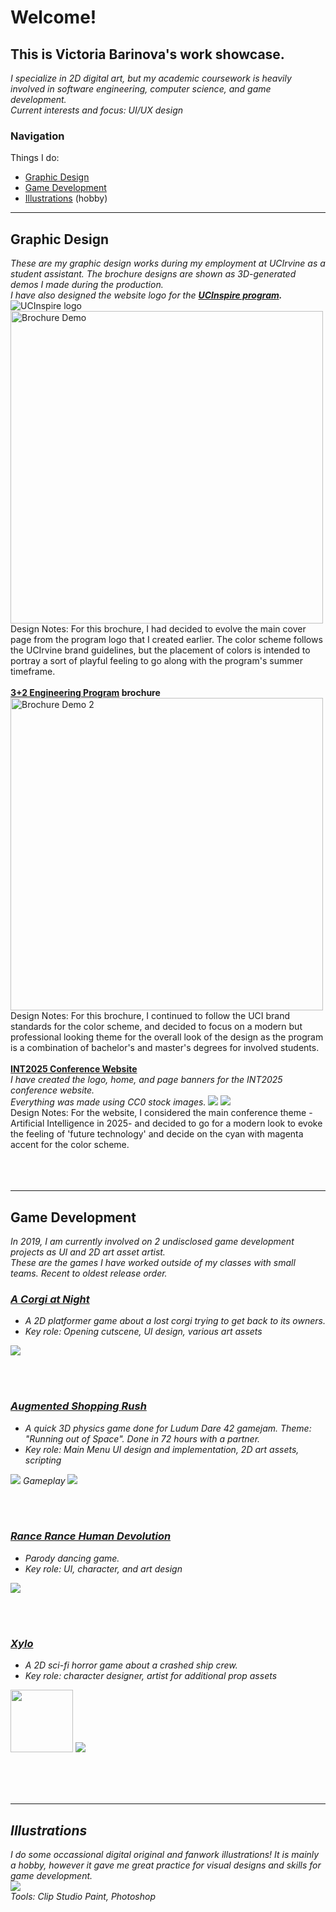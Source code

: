 # Welcome!

## This is Victoria Barinova's work showcase.
<i>I specialize in 2D digital art, but my academic coursework is heavily involved in software engineering, computer science, and game development.
<br>Current interests and focus: UI/UX design</i>

### Navigation
Things I do:
- <a href="#h1">Graphic Design</a>
- <a href="#h2">Game Development</a>
- <a href="#h3">Illustrations</a> (hobby)

<hr>

<h2><a name="h1">Graphic Design</a></h2>
<i>These are my graphic design works during my employment at UCIrvine as a student assistant. The brochure designs are shown as 3D-generated demos I made during the production.</i><br>
<i>I have also designed the website logo for the <b><a href="https://sites.uci.edu/ucinspire/">UCInspire program</a>.</b></i>
<img src="images/title_ucinspire.png" alt="UCInspire logo">
<img src="images/demo_inspire.png" alt="Brochure Demo" height="500"><br>
Design Notes: For this brochure, I had decided to evolve the main cover page from the program logo that I created earlier. The color scheme follows the UCIrvine brand guidelines, but the placement of colors is intended to portray a sort of playful feeling to go along with the program's summer timeframe.<br><br>
<b><a href="https://sites.uci.edu/engr32/">3+2 Engineering Program</a> brochure</b>
<img src="images/demo_32.png" alt="Brochure Demo 2" height="500"><br>
Design Notes: For this brochure, I continued to follow the UCI brand standards for the color scheme, and decided to focus on a modern but professional looking theme for the overall look of the design as the program is a combination of bachelor's and master's degrees for involved students.<br><br>
<b><a href="http://int2025.eng.uci.edu/">INT2025 Conference Website</a></b><br>
<i>I have created the logo, home, and page banners for the INT2025 conference website.
  <br>Everything was made using CC0 stock images.</i>
<img src="images/int2025_webpreview.png">
<img src="images/banners.png">
<br>
Design Notes: For the website, I considered the main conference theme - Artificial Intelligence in 2025- and decided to go for a modern look to evoke the feeling of 'future technology' and decide on the cyan with magenta accent for the color scheme.
<br><br><br><br>
<hr>
<h2><a name="h2">Game Development</a></h2>
<i>In 2019, I am currently involved on 2 undisclosed game development projects as UI and 2D art asset artist.<br>
<i>These are the games I have worked outside of my classes with small teams. Recent to oldest release order.</i>
<h3><a href="https://theavianlord.itch.io/a-corgi-at-night">A Corgi at Night</a></h3>
  <ul><li>A 2D platformer game about a lost corgi trying to get back to its owners.</li>
  <li>Key role: Opening cutscene, UI design, various art assets</li></ul>
  <img src="/images/corgi_preview.png">
  
  <br><br>
  
<h3><a href="https://neizuu.itch.io/augmented-shopping-rush">Augmented Shopping Rush</a></h3>
  <ul><li>A quick 3D physics game done for Ludum Dare 42 gamejam. Theme: "Running out of Space". Done in 72 hours with a partner.</li>
  <li>Key role: Main Menu UI design and implementation, 2D art assets, scripting</li></ul>
  <img src="/images/asr_previewl.png">
  <i>Gameplay</i>
  <img src="/images/asr_gameplay.gif">
  
  <br><br>
  
<h3><a href="https://theavianlord.itch.io/rance-rance-human-devolution">Rance Rance Human Devolution</a></h3>
  <ul><li>Parody dancing game.</li>
  <li>Key role: UI, character, and art design</li></ul>
  <img src="/images/rance_previewl.png">

<br><br>

<h3><a href="https://theavianlord.itch.io/xylo">Xylo</a></h3>
 <ul><li>A 2D sci-fi horror game about a crashed ship crew.</li>
  <li>Key role: character designer, artist for additional prop assets</li></ul>
  <img src="/images/xylo_walk_test.gif" height="100">
  <img src="/images/xylo_preview.png">


<br><br><br>


<hr>
<h2><a name="h3">Illustrations</a></h2>
<i>I do some occassional digital original and fanwork illustrations! It is mainly a hobby, however it gave me great practice for visual designs and skills for game development.</i><br>
<img src="/images/art_preview.png">
<br>Tools: Clip Studio Paint, Photoshop
